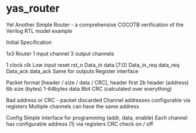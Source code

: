 # yas_router
Yet Another Simple Router - a comprehensive COCOTB verification of the Verilog RTL model example

Initial Specification

1x3 Router
1 input channel
3 output channels

1 clock clk
Low input reset rst_n
Data_in data [7:0]
Data_in_req data_req
Data_ack data_ack
Same for outputs
Register interface


Packet format [header / size / data / CRC], header first
2b header (address)
6b size (bytes)
1-64bytes data
8bit CRC (calculated over everything)

Bad address or CRC - packet discarded
Channel addresses configurable via registers
Multiple channels can have the same address

Config
Simple interface for programming (addr, data, enable)
Each channel has configurable address (1) via registers
CRC check on / off


